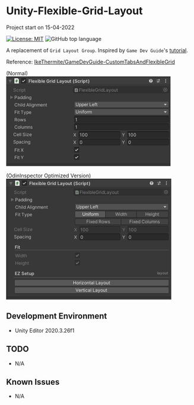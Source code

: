 # Unity-Flexible-Grid-Layout
Project start on 15-04-2022

[![License: MIT](https://img.shields.io/badge/License-MIT-green.svg)](LICENSE)
![GitHub top language](https://img.shields.io/github/languages/top/soranoo/Unity-Flexible-Grid-Layout)

A replacement of `Grid Layout Group`. Inspired by `Game Dev Guide`'s [tutorial](https://youtu.be/CGsEJToeXmA?t=370).

Reference: [IkeThermite/GameDevGuide-CustomTabsAndFlexibleGrid](https://github.com/soranoo/GameDevGuide-CustomTabsAndFlexibleGrid/blob/master/Custom%20Tabs%20and%20Flexible%20Grid/Assets/Scripts/FlexibleGridLayout.cs)

(Normal)
![alt text](/docs/imgs/normal-demo.png)

(OdinInspector Optimized Version)
![alt text](/docs/imgs/odinInspector-optimized-demo.png)


## Development Environment
* Unity Editor 2020.3.26f1

## TODO
* N/A

## Known Issues
* N/A
